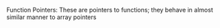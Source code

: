 Function Pointers:
These are pointers to functions; they behave in almost similar manner to array pointers
